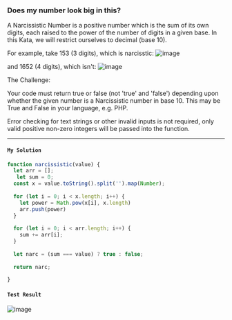 ### Does my number look big in this?

A Narcissistic Number is a positive number which is the sum of its own digits, each raised to the power of the number of digits in a given base. In this Kata, we will restrict ourselves to decimal (base 10).

For example, take 153 (3 digits), which is narcisstic:
![image](https://user-images.githubusercontent.com/99033220/171556825-299124e3-1bd1-48f3-bc07-c408ecff88f6.png)

and 1652 (4 digits), which isn't:
![image](https://user-images.githubusercontent.com/99033220/171556853-d3fe4b7e-8f3b-4cea-a37a-4be7dd519210.png)

The Challenge:

Your code must return true or false (not 'true' and 'false') depending upon whether the given number is a Narcissistic number in base 10. This may be True and False in your language, e.g. PHP.

Error checking for text strings or other invalid inputs is not required, only valid positive non-zero integers will be passed into the function.

---
#### `My Solution`
```JavaScript
function narcissistic(value) {
  let arr = [];
   let sum = 0;
  const x = value.toString().split('').map(Number);
  
  for (let i = 0; i < x.length; i++) {
    let power = Math.pow(x[i], x.length)
    arr.push(power)
  }
  
  for (let i = 0; i < arr.length; i++) { 
    sum += arr[i];
  }
  
  let narc = (sum === value) ? true : false;
  
  return narc;
  
}

```
#### `Test Result`
![image](https://user-images.githubusercontent.com/99033220/171557054-c847df35-d805-4828-8dd0-62975d1628be.png)



